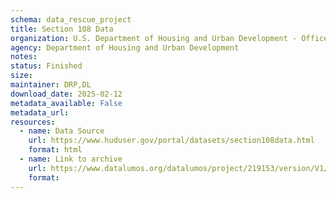 ```yaml
---
schema: data_rescue_project 
title: Section 108 Data
organization: U.S. Department of Housing and Urban Development - Office of Policy Development and Research
agency: Department of Housing and Urban Development
notes: 
status: Finished
size: 
maintainer: DRP,DL
download_date: 2025-02-12
metadata_available: False
metadata_url: 
resources:
  - name: Data Source
    url: https://www.huduser.gov/portal/datasets/section108data.html
    format: html
  - name: Link to archive
    url: https://www.datalumos.org/datalumos/project/219153/version/V1/view
    format: 
---
```

